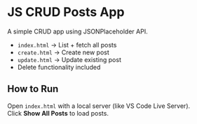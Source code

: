 # JS CRUD Posts App

A simple CRUD app using JSONPlaceholder API.  
- `index.html` → List + fetch all posts  
- `create.html` → Create new post  
- `update.html` → Update existing post  
- Delete functionality included  

## How to Run
Open `index.html` with a local server (like VS Code Live Server).  
Click **Show All Posts** to load posts.  
